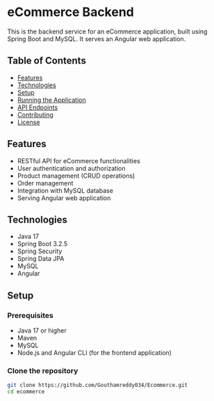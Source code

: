 # eCommerce Backend

This is the backend service for an eCommerce application, built using Spring Boot and MySQL. It serves an Angular web application. 

## Table of Contents

- [Features](#features)
- [Technologies](#technologies)
- [Setup](#setup)
- [Running the Application](#running-the-application)
- [API Endpoints](#api-endpoints)
- [Contributing](#contributing)
- [License](#license)

## Features

- RESTful API for eCommerce functionalities
- User authentication and authorization
- Product management (CRUD operations)
- Order management
- Integration with MySQL database
- Serving Angular web application

## Technologies

- Java 17
- Spring Boot 3.2.5
- Spring Security
- Spring Data JPA
- MySQL
- Angular

## Setup

### Prerequisites

- Java 17 or higher
- Maven
- MySQL
- Node.js and Angular CLI (for the frontend application)

### Clone the repository

```sh
git clone https://github.com/Gouthamreddy034/Ecommerce.git
cd ecommerce
